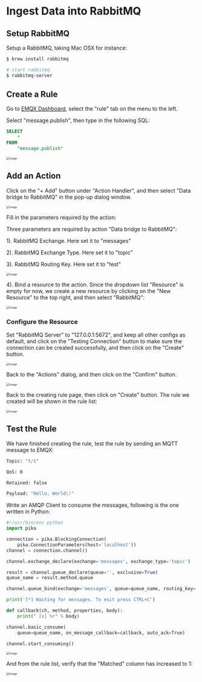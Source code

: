 # Ingest Data into RabbitMQ

## Setup RabbitMQ

Setup a RabbitMQ, taking Mac OSX for instance:

```bash
$ brew install rabbitmq

# start rabbitmq
$ rabbitmq-server
```
## Create a Rule

Go to [EMQX Dashboard](http://127.0.0.1:18083/#/rules), select the "rule" tab on the menu to the left.

Select "message.publish", then type in the following SQL:

```sql
SELECT
    *
FROM
    "message.publish"
```

<img src="./assets/rule-engine/mysql_sql_1.png" alt="image" style="zoom:50%;" />

## Add an Action

Click on the "+ Add" button under "Action Handler", and then select
"Data bridge to RabbitMQ" in the pop-up dialog window.

<img src="./assets/rule-engine/rabbit_action_0.png" alt="image" style="zoom:50%;" />

Fill in the parameters required by the action:

Three parameters are required by action "Data bridge to RabbitMQ":

1). RabbitMQ Exchange. Here set it to "messages"

2). RabbitMQ Exchange Type. Here set it to "topic"

3). RabbitMQ Routing Key. Here set it to "test"

<img src="./assets/rule-engine/rabbit_action_1.png" alt="image" style="zoom:50%;" />

4). Bind a resource to the action. Since the dropdown list "Resource"
is empty for now, we create a new resource by clicking on the "New
Resource" to the top right, and then select "RabbitMQ":

<img src="./assets/rule-engine/rabbit_action_2.png" alt="image" style="zoom:50%;" />

### Configure the Resource

Set "RabbitMQ Server" to "127.0.0.1:5672", and keep all other configs
as default, and click on the "Testing Connection" button to make sure
the connection can be created successfully, and then click on the
"Create" button.

<img src="./assets/rule-engine/rabbit_resource_0.png" alt="image" style="zoom:50%;" />

Back to the "Actions" dialog, and then click on the "Confirm"
    button.

<img src="./assets/rule-engine/rabbit_action_3.png" alt="image" style="zoom:50%;" />

Back to the creating rule page, then click on "Create" button. The
    rule we created will be shown in the rule list:

<img src="./assets/rule-engine/rabbit_rule_overview_0.png" alt="image" style="zoom:50%;" />

## Test the Rule

We have finished creating the rule, test the rule by sending an MQTT message to EMQX:

```bash
Topic: "t/1"

QoS: 0

Retained: false

Payload: "Hello, World\!"
```

Write an AMQP Client to consume the messages, following is the one
written in Python:

```python
#!/usr/bin/env python
import pika

connection = pika.BlockingConnection(
    pika.ConnectionParameters(host='localhost'))
channel = connection.channel()

channel.exchange_declare(exchange='messages', exchange_type='topic')

result = channel.queue_declare(queue='', exclusive=True)
queue_name = result.method.queue

channel.queue_bind(exchange='messages', queue=queue_name, routing_key='test')

print('[*] Waiting for messages. To exit press CTRL+C')

def callback(ch, method, properties, body):
    print(" [x] %r" % body)

channel.basic_consume(
    queue=queue_name, on_message_callback=callback, auto_ack=True)

channel.start_consuming()
```

<img src="./assets/rule-engine/rabbit_result.png" alt="image" style="zoom:50%;" />

And from the rule list, verify that the "Matched" column has increased
to 1:

<img src="./assets/rule-engine/rabbit_rule_overview_1.png" alt="image" style="zoom:50%;" />

